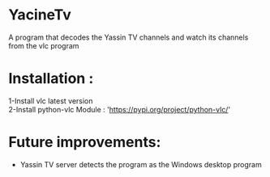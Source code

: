# YacineTv 
A program that decodes the Yassin TV channels and watch its channels from the vlc program
# Installation :
1-Install vlc latest version <br>
2-Install python-vlc Module : 'https://pypi.org/project/python-vlc/'
# Future improvements:
- Yassin TV server detects the program as the Windows desktop program
